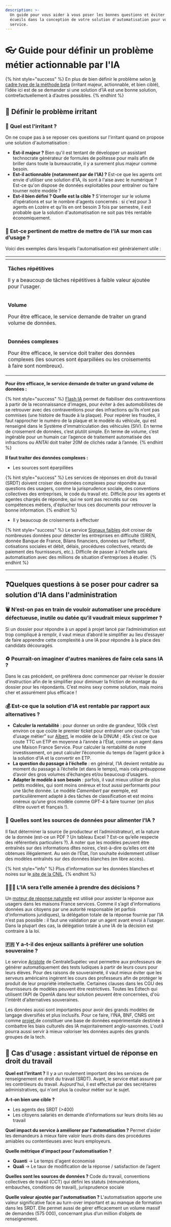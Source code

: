 ```yaml
---
description: >-
  Un guide pour vous aider à vous poser les bonnes questions et éviter les
  écueils dans la conception de votre solution d'automatisation pour votre
  service.
---
```


# 👓 Guide pour définir un problème métier actionnable par l'IA

{% hint style="success" %}
En plus de bien définir le problème selon [le cadre type de la méthode beta](https://beta.gouv.fr/approche/investigation) (irritant majeur, actionnable, et bien ciblé), l’idée ici est de se demander si une solution d’IA est une bonne solution, contrefactuellement à d’autres possibles.
{% endhint %}

## 🔎 **Définir le problème irritant**

### 📔 **Quel est l'irritant ?**

On ne coupe pas à se reposer ces questions sur l'irritant quand on propose une solution d'automatisation :

* **Est-il majeur ?** Bien qu'il est tentant de développer un assistant technocrate générateur de formules de politesse pour mails afin de briller dans toute la bureaucratie, il y a surement plus majeur comme besoin.&#x20;
* **Est-il actionnable (notamment par de l'IA) ?** Est-ce que les agents ont envie d'utiliser une solution d'IA, ils sont à l'aise avec le numérique ? Est-ce qu'on dispose de données exploitables pour entraîner ou faire tourner notre modèle ?
* **Est-il bien défini ? Quelle est la cible ?** S'interroger sur le volume d’opérations et sur le nombre d'agents concernés : si c'est pour 3 agents en Lozère et qu'ils en ont besoin 3 fois par semestre, il est probable que la solution d'automatisation ne soit pas très rentable économiquement.&#x20;

### 🤖 **Est-ce pertinent de mettre de mettre de l'IA sur mon cas d’usage ?**

Voici des exemples dans lesquels l'automatisation est généralement utile :

<table data-view="cards"><thead><tr><th></th><th></th><th></th></tr></thead><tbody><tr><td><p><strong>Tâches répétitives</strong> </p><p>Il y a beaucoup de tâches répétitives à faible valeur ajoutée pour l'usager.</p></td><td></td><td></td></tr><tr><td><p><strong>Volume</strong> </p><p>Pour être efficace, le service demande de traiter un grand volume de données.</p></td><td></td><td></td></tr><tr><td><p><strong>Données complexes</strong></p><p>Pour être efficace, le service doit traiter des données complexes (les sources sont éparpillées ou les croisements à faire sont nombreux).</p></td><td></td><td></td></tr></tbody></table>



**Pour être efficace, le service demande de traiter un grand volume de données :**

{% hint style="success" %}
&#x20;[Flash IA](https://iaflash.fr/) permet de fiabiliser des contraventions à partir de la reconnaissance d’images, pour éviter à des automobilistes de se retrouver avec des contraventions pour des infractions qu’ils n’ont pas commises (une histoire de fraude à la plaque). Pour repérer les fraudes, il faut rapprocher le numéro de la plaque et le modèle du véhicule, qui est renseigné dans le Système d’immatriculation des véhicules (SIV). En terme de croisement de données, c’est plutôt simple. En terme de volume, c’est ingérable pour un humain car l’agence de traitement automatisée des infractions ou ANTAI doit traiter 20M de clichés radar à l’année.&#x20;
{% endhint %}



**Il faut traiter des données complexes :**

* Les sources sont éparpillées&#x20;

{% hint style="success" %}
Les services de réponses en droit du travail (SRDT) doivent croiser des données complexes pour répondre aux questions des usagers, comme la jurisprudence sociale, des conventions collectives des entreprises, le code du travail etc. Difficile pour les agents et agentes chargés de répondre, qui ne sont pas recrutés sur ces compétences métiers, d'éplucher tous ces documents pour retrouver la bonne information.&#x20;
{% endhint %}

* Il y beaucoup de croisements à effectuer&#x20;

{% hint style="success" %}
Le service [Signaux faibles](https://beta.gouv.fr/startups/signaux-faibles.html) doit croiser de nombreuses données pour détecter les entreprises en difficulté (SIREN, donnée Banque de France, Bilans financiers, données sur l’effectif, cotisations sociales et débit, délais, procédures collectives, retards de paiement des fournisseurs, etc.). Difficile de passer à l'échelle sans automatisation avec des millions de situation d'entreprises à étudier.&#x20;
{% endhint %}

***

## ❓Quelques questions à se poser pour cadrer sa solution d'IA dans l'administration

### 🗑️ **N**’**est-on pas en train de vouloir automatiser une procédure défectueuse, inutile ou datée qu’il vaudrait mieux supprimer ?**

Si un dossier pour répondre à un appel à projet lancé par l’administration est trop compliqué à remplir, il vaut mieux d’abord le simplifier au lieu d’essayer de faire apprendre cette complexité à une IA pour répondre à la place des candidats découragés.&#x20;

### ♻️ **Pourrait-on** **imaginer d'autres manières de faire cela sans IA ?**

Dans le cas précédent, on préférera donc commencer par réviser le dossier d’instruction afin de le simplifier pour diminuer la friction de montage du dossier pour les répondants. C’est moins sexy comme solution, mais moins cher et assurément plus efficace !

### **💰 Est-ce que la solution d'IA est rentable par rapport aux alternatives ?**

* **Calculer la rentabilité** : pour donner un ordre de grandeur, 100k c’est environ ce que coûte le premier ticket pour entraîner une couche “cas d’usage métier” sur [Albert](https://albert.etalab.gouv.fr/albert/), le modèle de la DINUM ; 45k c’est ce que coute TTC un ETP en moyenne à l’année à l’État, comme un agent dans une Maison France Service. Pour calculer la rentabilité de notre investissement, on peut calculer l’économie du temps de l’agent grâce à la solution d’IA et la convertir en ETP.
* **La question du passage à l’échelle** : en général, l’IA devient rentable au moment du passage à l’échelle (et dans le temps), mais cela présuppose d’avoir des gros volumes d’échanges et/ou beaucoup d’usagers.
* **Adapter le modèle à son besoin** : parfois, il vaut mieux utiliser de plus petits modèles, qui sont moins onéreux et tout aussi performants pour une tâche donnée. Le modèle _Camembert_ par exemple, est particulièrement adapté à des tâches de classification et est moins onéreux qu’une gros modèle comme GPT-4 à faire tourner (en plus d’être ouvert et français !).

### 💽 **Quelles sont les sources de données pour alimenter l’IA ?**

Il faut déterminer la source (le producteur et l’administrateur), et la nature de la donnée (est-ce un PDF ? Un tableau Excel ? Est-ce qu’elle respecte des référentiels particuliers ?). À noter que les modèles peuvent être entraînés sur des informations dîtes noires, c’est-à-dire qu’elles ont été obtenues illégalement. Au sein de l’État, l’on souhaite évidemment utiliser des modèles entraînés sur des données blanches (en libre accès).

{% hint style="info" %}
Plus d’information sur les données blanches et noires sur le[ site de la CNIL](https://www.cnil.fr/fr/listes-des-traitements-pour-lesquels-une-aipd-est-requise-ou-non).&#x20;
{% endhint %}

### 🧑🏻‍⚖️ **L’IA sera t’elle amenée à prendre des décisions ?**

Un [moteur de réponse naturelle](https://outline.incubateur.net/s/alliance/doc/moteur-de-reponses-en-langage-naturel-uvanMXDU3M) est utilisé pour assister la réponse aux usagers dans les maisons France services. Comme il s’agit d’informations données aux citoyens par une autorité responsable (et parfois d'informations juridiques), la délégation totale de la réponse fournie par l’IA n’est pas possible : il faut une validation par un agent avant envoi à l’usager. Dans la plupart des cas, la délégation totale à une IA de la décision est contraire à la loi.

### 🇫🇷 **Y a-t-il des enjeux saillants à préférer une solution souveraine ?**

Le service [Aristote](https://outline.incubateur.net/s/alliance/doc/aristote-ZglVVnmnwh) de CentraleSupélec veut permettre aux professeurs de générer automatiquement des tests ludiques à partir de leurs cours pour leurs élèves. Pour des raisons de souveraineté, il vaut mieux éviter que les serveurs américains ingèrent les cours des professeurs afin de protéger le produit de leur propriété intellectuelle. Certaines clauses dans les CGU des fournisseurs de modèles peuvent être restrictives. Toutes les Edtech qui utilisent l’API de OpenIA dans leur solution peuvent être concernées, d'où l'intérêt d'alternatives souveraines.&#x20;

Les données aussi sont importantes pour avoir des grands modèles de langage diversifiés et plus inclusifs. Pour ce faire, l’INA, BNF, CNRS ont comme [projet ](https://www.lesechos.fr/tech-medias/intelligence-artificielle/intelligence-artificielle-la-france-se-lance-dans-la-bataille-culturelle-des-donnees-2041027)de constituer une base de données expérimentale destinée à combattre les biais culturels des IA majoritairement anglo-saxonnes. L'outil pourra aussi servir à mieux valoriser les données auprès des grands groupes de la tech.

## 💼 Cas d'usage **: assistant virtuel de réponse en droit du travail**

**Quel est l'irritant ?** Il y a un roulement important des les services de renseignement en droit du travail (SRDT). Avant, le service était assuré par les contrôleurs du travail. Aujourd'hui, il est effectué par des secrétaires administratives, qui n'ont plus la couleur métier sur le sujet.

**A-t-on bien une cible ?**

* Les agents des SRDT (>400)
* Les citoyens salariés en demande d’informations sur leurs droits liés au travail

**Quel impact du service à améliorer par l'automatisation ?** Permet d’aider les demandeurs à mieux faire valoir leurs droits dans des procédures amiables ou contentieuses avec leurs employeurs.&#x20;

**Quelle métrique d'impact pour l'automatisation ?**

* **Quanti** -> Le temps d'agent économisé
* **Quali** -> Le taux de modification de la réponse / satisfaction de l’agent

**Quelles sont les sources de données ?** Code du travail, conventions collectives de travail (CCT) qui défini les statuts (rémunérations, embauches, conditions de travail), jurisprudence sociale

**Quelle valeur ajoutée par l'automatisation ?** L'automatisation apporte une valeur significative face au turn-over important et au manque de formation dans les SRDT. Elle permet aussi de gérer efficacement un volume massif de demandes (575 000), concernant plus d’un million d’objets de renseignement.
